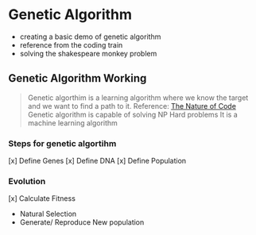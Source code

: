 # Genetic Algorithm

- creating a basic demo of genetic algorithm
- reference from the coding train
- solving the shakespeare monkey problem

## Genetic Algorithm Working 

> Genetic algorthim is a learning algorithm where we know the target and we want to find a path to it.
> Reference: [The Nature of Code](https://natureofcode.com/book/chapter-9-the-evolution-of-code/)
> Genetic algorithm is capable of solving NP Hard problems
> It is a machine learning algorithm

### Steps for genetic algortihm

[x] Define Genes
[x] Define DNA
[x] Define Population

### Evolution
 
[x] Calculate Fitness
- Natural Selection
- Generate/ Reproduce New population
